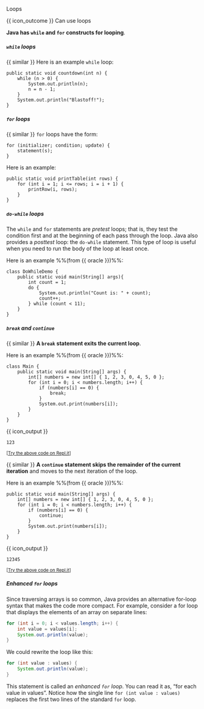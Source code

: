 <span id="title">Loops</span>

<span id="prereqs"></span>

<span id="outcomes">{{ icon_outcome }} Can use loops</span>

<div id="body">

**Java has `while` and `for` constructs for looping**.

##### `while` loops

<div class="indented">

{{ similar }} Here is an example `while` loop:

```java{highlight-lines="2,5"}
public static void countdown(int n) {
    while (n > 0) {
        System.out.println(n);
        n = n - 1;
    }
    System.out.println("Blastoff!");
}
```
</div>

##### `for` loops

<div class="indented">

{{ similar }} `for` loops have the form:
```
for (initializer; condition; update) {
    statement(s);
}
```
Here is an example:
```java{highlight-lines="2,4"}
public static void printTable(int rows) {
    for (int i = 1; i <= rows; i = i + 1) {
        printRow(i, rows);
    }
}
```

</div>

##### `do-while` loops

<div class="indented">

The `while` and `for` statements are _pretest_ loops; that is, they test the condition first and at the beginning of each pass through the loop. Java also provides a _posttest_ loop: the `do-while` statement. This type of loop is useful when you need to run the body of the loop at least once.

Here is an example %%(from {{ oracle }})%%:
```java{highlight-lines="4,7"}
class DoWhileDemo {
    public static void main(String[] args){
        int count = 1;
        do {
            System.out.println("Count is: " + count);
            count++;
        } while (count < 11);
    }
}
```

</div>

##### `break` and `continue`

<div class="indented">

{{ similar }} **A `break` statement exits the current loop**.

Here is an example %%(from {{ oracle }})%%:
```java{highlight-lines="6"}
class Main {
    public static void main(String[] args) {
        int[] numbers = new int[] { 1, 2, 3, 0, 4, 5, 0 };
        for (int i = 0; i < numbers.length; i++) {
            if (numbers[i] == 0) {
                break;
            }
            System.out.print(numbers[i]);
        }
    }
}
```
{{ icon_output }}
```
123
```
<small>[[Try the above code on Repl.it](https://repl.it/@seedu/Demo-Break)]</small>

{{ similar }} **A `continue` statement skips the remainder of the current iteration** and moves to the next iteration of the loop.

Here is an example %%(from {{ oracle }})%%:
```java{highlight-lines="5"}
public static void main(String[] args) {
    int[] numbers = new int[] { 1, 2, 3, 0, 4, 5, 0 };
    for (int i = 0; i < numbers.length; i++) {
        if (numbers[i] == 0) {
            continue;
        }
        System.out.print(numbers[i]);
    }
}
```
{{ icon_output }}
```
12345
```
<small>[[Try the above code on Repl.it](https://repl.it/@seedu/Demo-Continue)]</small>

</div>

##### Enhanced `for` loops

<div class="indented">

Since traversing arrays is so common, Java provides an alternative for-loop syntax that makes the code more compact. For example, consider a for loop that displays the elements of an array on separate lines:

```java
for (int i = 0; i < values.length; i++) {
    int value = values[i];
    System.out.println(value);
}
```
We could rewrite the loop like this:
```java
for (int value : values) {
    System.out.println(value);
}
```
This statement is called an _enhanced `for` loop_. You can read it as, “for each value in values”.
Notice how the single line `for (int value : values)` replaces the first two lines of the standard `for` loop.

</div>

</div>

<div id="extras">
  <include src="resourcesPanel.md" boilerplate />
  <include src="exercisesPanel.md" boilerplate />
</div>